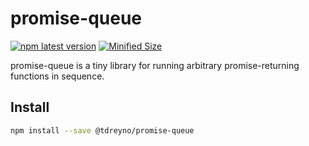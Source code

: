 # promise-queue

[![npm latest version](https://img.shields.io/npm/v/@tdreyno/promise-queue/latest.svg)](https://www.npmjs.com/package/@tdreyno/promise-queue)
[![Minified Size](https://badgen.net/bundlephobia/minzip/@tdreyno/promise-queue)](https://bundlephobia.com/result?p=@tdreyno/promise-queue)

promise-queue is a tiny library for running arbitrary promise-returning functions in sequence.

## Install

```bash
npm install --save @tdreyno/promise-queue
```
